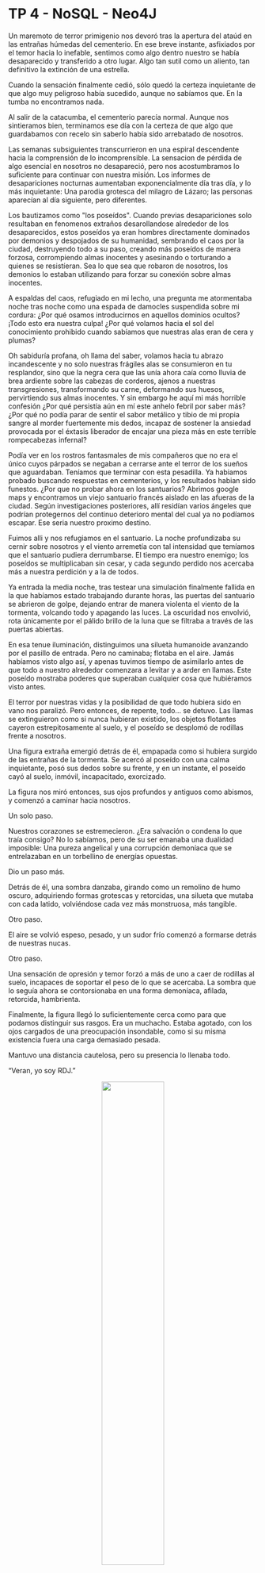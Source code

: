 # TP 4 - NoSQL - Neo4J
Un maremoto de terror primigenio nos devoró tras la apertura del ataúd en las entrañas húmedas del cementerio. En ese breve instante, asfixiados por el temor hacia lo inefable, sentimos como algo dentro nuestro se había desaparecido y transferido a otro lugar. Algo tan sutil como un aliento, tan definitivo la extinción de una estrella. 

Cuando la sensación finalmente cedió, sólo quedó la certeza inquietante de que algo muy peligroso había sucedido, aunque no sabíamos que. En la tumba no encontramos nada.

Al salir de la catacumba, el cementerio parecía normal. Aunque nos sintieramos bien, terminamos ese día con la certeza de que algo que guardabamos con recelo sin saberlo había sido arrebatado de nosotros. 

Las semanas subsiguientes transcurrieron en una espiral descendente hacia la comprensión de lo incomprensible. La sensacion de pérdida de algo esencial en nosotros no desapareció, pero nos acostumbramos lo suficiente para continuar con nuestra misión. Los informes de desapariciones nocturnas aumentaban exponencialmente día tras día, y lo más inquietante: Una parodia grotesca del milagro de Lázaro; las personas aparecían al día siguiente, pero diferentes. 

Los bautizamos como "los poseídos". Cuando previas desapariciones solo resultaban en fenomenos extraños desarollandose alrededor de los desaparecidos, estos poseídos ya eran hombres directamente dominados por demonios y despojados de su humanidad, sembrando el caos por la ciudad, destruyendo todo a su paso, creando más poseídos de manera forzosa, corrompiendo almas inocentes y asesinando o torturando a quienes se resistíeran. Sea lo que sea que robaron de nosotros, los demonios lo estaban utilizando para forzar su conexión sobre almas inocentes. 

A espaldas del caos, refugiado en mi lecho, una pregunta me atormentaba noche tras noche como una espada de damocles suspendida sobre mi cordura: ¿Por qué osamos introducirnos en aquellos dominios ocultos? ¡Todo esto era nuestra culpa! ¿Por qué volamos hacia el sol del conocimiento prohibido cuando sabíamos que nuestras alas eran de cera y plumas?

Oh sabiduría profana, oh llama del saber, volamos hacia tu abrazo incandescente y no solo nuestras frágiles alas se consumieron en tu resplandor, sino que la negra cera que las unía ahora caía como lluvia de brea ardiente sobre las cabezas de corderos, ajenos a nuestras transgresiones, transformando su carne, deformando sus huesos, pervirtiendo sus almas inocentes. Y sin embargo he aquí mi más horrible confesión ¿Por qué persistía aún en mí este anhelo febril por saber más? ¿Por qué no podía parar de sentir el sabor metálico y tibio de mi propia sangre al morder fuertemente mis dedos, incapaz de sostener la ansiedad provocada por el éxtasis liberador de encajar una pieza más en este terrible rompecabezas infernal?

Podía ver en los rostros fantasmales de mis compañeros que no era el único cuyos párpados se negaban a cerrarse ante el terror de los sueños que aguardaban. Teníamos que terminar con esta pesadilla. 
Ya habiamos probado buscando respuestas en cementerios, y los resultados habian sido funestos. ¿Por que no probar ahora en los santuarios? 
Abrimos google maps y encontramos un viejo santuario francés aislado en las afueras de la ciudad. Según investigaciones posteriores, allí residían varios ángeles que podrían protegernos del continuo deterioro mental del cual ya no podíamos escapar. Ese seria nuestro proximo destino.

Fuimos alli y nos refugiamos en el santuario. La noche profundizaba su cernir sobre nosotros y el viento arremetía con tal intensidad que temíamos que el santuario pudiera derrumbarse. El tiempo era nuestro enemigo; los poseídos se multiplicaban sin cesar, y cada segundo perdido nos acercaba más a nuestra perdición y a la de todos.

Ya entrada la media noche, tras testear una simulación finalmente fallida en la que habíamos estado trabajando durante horas, las puertas del santuario se abrieron de golpe, dejando entrar de manera violenta el viento de la tormenta, volcando todo y apagando las luces. La oscuridad nos envolvió, rota únicamente por el pálido brillo de la luna que se filtraba a través de las puertas abiertas.

En esa tenue iluminación, distinguimos una silueta humanoide avanzando por el pasillo de entrada. Pero no caminaba; flotaba en el aire. Jamás habíamos visto algo así, y apenas tuvimos tiempo de asimilarlo antes de que todo a nuestro alrededor comenzara a levitar y a arder en llamas. Este poseído mostraba poderes que superaban cualquier cosa que hubiéramos visto antes.

El terror por nuestras vidas y la posibilidad de que todo hubiera sido en vano nos paralizó. Pero entonces, de repente, todo... se detuvo. Las llamas se extinguieron como si nunca hubieran existido, los objetos flotantes cayeron estrepitosamente al suelo, y el poseído se desplomó de rodillas frente a nosotros.

Una figura extraña emergió detrás de él, empapada como si hubiera surgido de las entrañas de la tormenta. Se acercó al poseído con una calma inquietante, posó sus dedos sobre su frente, y en un instante, el poseído cayó al suelo, inmóvil, incapacitado, exorcizado.

La figura nos miró entonces, sus ojos profundos y antiguos como abismos, y comenzó a caminar hacia nosotros. 

Un solo paso. 

Nuestros corazones se estremecieron. ¿Era salvación o condena lo que traía consigo? No lo sabíamos, pero de su ser emanaba una dualidad imposible: Una pureza angelical y una corrupción demoníaca que se entrelazaban en un torbellino de energías opuestas.

Dio un paso más.

Detrás de él, una sombra danzaba, girando como un remolino de humo oscuro, adquiriendo formas grotescas y retorcidas, una silueta que mutaba con cada latido, volviéndose cada vez más monstruosa, más tangible.

Otro paso.

El aire se volvió espeso, pesado, y un sudor frío comenzó a formarse detrás de nuestras nucas. 

Otro paso.

Una sensación de opresión y temor forzó a más de uno a caer de rodillas al suelo, incapaces de soportar el peso de lo que se acercaba. La sombra que lo seguía ahora se contorsionaba en una forma demoníaca, afilada, retorcida, hambrienta.

Finalmente, la figura llegó lo suficientemente cerca como para que podamos distinguir sus rasgos. Era un muchacho. Estaba agotado, con los ojos cargados de una preocupación insondable, como si su misma existencia fuera una carga demasiado pesada. 

Mantuvo una distancia cautelosa, pero su presencia lo llenaba todo.

“Veran, yo soy RDJ.”

<p align="center">
  <img src="poseido.png" width="50%" />
</p>

“Aunque no me comporte como tal, yo también soy un poseído.”

RDJ se veía como un muchacho joven, no muy distinto que cualquiera si se ignoraba su antebrazo, o mejor dicho, la ausencia de él. Su extremidad había sido brutalmente arrancada, dejando un muñón grotesco que aún chorreaba sangre oscura. Cada paso que RDJ daba parecía dejar una huella de sangre detrás, como si la propia tierra estuviera marcada por su dolor y su lucha.

“Estuve alli, cuando llegaron a la catacumba. Intente detenerlos, golpie en las piertas de la catacumba gritando sus nombres, pero fue demasiado tarde. Algo sucedio alli que me expulso del cementerio, pero ahora estoy aquí para ayudarlos a arreglar este apocalipsis.” - les dice, forzando una sutil sonrisa - “Todo esto tiene solución. Necesito que me acompañen a donde comenzó todo.”

Detrás de RDJ, el demonio observaba. El tambien habia estado alli, el fue quien robo algo de nosotros. No lo habiamos visto, pero lo sabiamos. Su figura oscura se contorsionaba en el aire como una sombra viva, imposible de definir con claridad, pero su único ojo, brillante y maligno lo veía todo. Una sonrisa torcida se dibujó en su rostro, sus colmillos reluciendo con una malevolencia palpable. Por más que RDJ les prometiera salvación, el demonio, en su risa cruel, nos recordaba que estabamos jugando un juego cuyo desenlace ya había sido escrito, y no a favor de nosotros.

Mis dedos aun lacerados se movian inquietos en mis bolsillos, al final, no pude evitar sonreir.

## Cambios en nuestra aplicación

Las ubicaciones resultaron ser aun mas importantes de lo que consideramos inicialmente, y una simple representacion relacional ya no basta para ser fieles a nuestro negocio. Su poder y notoriedad parece ir mas alla de las tablas y las columnas.

Como primer requerimiento de este TP, deberán de persistir las ubicaciones en Neo4J para poder modelar las conexiones entre ellas.

## Servicios

Deberan extender el `UbicacionService`, modificandolo de la siguiente manera:

- Los metodos `CRUD` deberan impactar tanto en Neo4J como en Posgress

- `void conectar(Long idOrigen, Long idDestino)` - Conecta dos ubicaciones existentes, siendo el resultado del metodo una conexión desde origen hacia destino.
  - Las conexiones no son bidireccionales por defecto, pero es valido que surja una conexión bidireccional si se conectan `(origen, destino)` y luego `(destino, origen)`

- `Boolean estanConectadas(Long idOrigen, Long idDestino)` - Denota si la ubicación origen esta conectada la ubicación destino por, unicamente, un salto de distancia.

- `List<Ubicacion> ubicacionesSobrecargadas(Int umbralDeEnergia)` - Retorna todas las ubicaciones del grafo que posean una cantidad de energía superior al umbral dado

- `List<Ubicacion> caminoMasCorto(Long idOrigen, Long idDestino)` - Dada una ubicación de la cual partir, y una a la que se quiere llegar, devuelve el camino de ubicaciones que menos saltos debe dar para alcanzar el destino. Si las dos ubicaciones no están conectadas por ningún camino, se levanta la excepción `UbicacionesNoConectadasException`.

- `List<ClosenessResult> closenessOf(List<Long> ids)` - Dada una lista de ids de ubicaciones, devuelve una lista de records ClosenessResults tras aplicar el algoritmo de Closeness Centrality a los nodos recibidos.

El record `ClosenessResult` es un record tal que:
```java
public record ClosenessResult(Ubicacion ubicacion, Double closeness) { }
```

Además, el metodo `mover` de `MediumService` ahora debera validar que la ubicación a la que se quiere mover este conectada directamente con la ubicación actual del medium. En caso de no estarlo, deberá arrojar la excepción `UbicaciónLejanaException`

## Centralidad y Closeness Centrality

### Centralidad
Dentro de la teoria de grafos y redes, se suelen asignar a los nodos un ranking y/o indice para definir que tan importantes son dentro de la red. Por poner ejemplos:

- En redes sociales, para medir la influencia o popularidad de un usuario
- En redes de internet o urbanas, para identificar a nodos clave dentro de la infraestructura
- En nodos de gente con mutaciones roboticas, para ubicar al infectado más contagioso

Como vemos, lo relevante cuando se habla de centralidad es definir **que tan importantes** son los nodos mediante un **criterio definido**

### Closeness Centrality
**Closeness Centrality** es un criterio que define la importancia de los nodos mediante el inverso de la suma de su distancia al resto de nodos en la red según su **camino más corto**.

Pongamos un ejemplo.

<p align="center">
  <img src="graph.png" width="50%" />
</p>

En este grafo, si quisieramos calcular la centralidad del nodo B, deberiamos calcular su distancia con los nodos A, C, D y E, viendo que:

| nodo destino | distancia |
|--------------|-----------|
| A            | 1         |
| C            | 1         |
| D            | 1         |
| E            | 1         |

Sumando las distancias, obtenemos 4, por lo que la centralidad del nodo B según el criterio de Closeness Centrality 0.25. Justificación:
```
  sumatoria de distancias = 4
  inverso de la sumatoria = 1 / 4

  indice = 0.25 (resultado de 1 / 4)
```

Calculemos ahora la distancia de E para ver como muta el indice de centralidad.

| nodo destino | distancia |
|--------------|-----------|
| A            | 2         |
| B            | 1         |
| C            | 2         |
| D            | 1         |

En este caso, la sumatoria de la distancia nos da 6, por lo que el indice es 0.1666...

```
  sumatoria de distancias = 6
  inverso de la sumatoria = 1 / 6

  indice = 0.1666.. (resultado de 1 / 6)
```

Para calcular este algoritmo deberiamos, entonces:
```
- conseguir el nodo del que queremos conocer su centralidad
- calcular sus caminos más cortos hasta el resto de nodos de la red
- sumar la longitud de esos caminos
- dividir 1 entre la sumatoria
```

### Se pide:
- Implementar los requerimientos utilizando una base de datos orientada a grafos a su criterio.
- Extiendan el `UbicacionController` incluyendo los nuevos metodos implementados.
- Creen test unitarios para cada unidad de código entregada que prueben todas las funcionalidades pedidas, con casos favorables y desfavorables.

## Consideraciones
- Discutan en el equipo que entidades deben persistir en Neo4J, además de:
  - ¿Como persistirlo?
  - Si debe tener referencia a la *'fuente de verdad'* de la aplicación
- Los metodos estan planteados de manera tal que su dificultad sea incremental y, además, les sirva para encontrar las herramientas necesarias para los requerimientos posteriores.
- Se respalden en la documentación oficial de Neo4J para investigar como resolver algunos de los metodos.
- Recuerden que, al momento de crear la instancia de la base en Neo4J Desktop:
  - La contraseña debe ser `rootroot` (Neo pide 8 caracteres)
  - La versión de Neo4J que deben usar para la base es la `5.23.0`

## *~~Bonus~~* Investigación e Implementaciones extras

Luego de implementar el calculo de centralidad de los nodos viendo el *"que tan cerca"* estaban con **Closeness Centrality**, el equipo de desarrolladores, sentados a altas horas de la noche mientras admiraban las estrellas, charlaban tranquilamente, observando las constelaciones y definiendo formas para decidir que cuerpos celestes era el más importante: ¿Según su brillo? ¿Según si estaba en una constelación? ¿Incluso por su relación con algún signo zodiacal o similares?.

La charla siguio por horas hasta que algunos, embalados por sus ideas, decidieron implementar sus criterios en el sistema de las ubicaciones y decir cual era la mejor opción.

### 🔍 Investigación

Deberan investigar otros algoritmos de centralidad. Para ello, les dejamos un [enlace a Wikipedia](https://en.wikipedia.org/wiki/Centrality) donde veran listados algunos de los criterios y algoritmos (incluidas variables de algunos) usados para calcular la centralidad de los nodos en una red. Luego de leerlos, deberan de elegir uno (distinto a Closeness Centrality, obviamente) para implementarlo y comparar su performance contra el algoritmo de Closeness Centrality.

### 💻 Implementación

Tras elegir uno de los algoritmos, deberán implementarlo mediante una query de Cypher que lo ejecute sobre una lista de nodos que se reciban por parametro. Luego de implementarlo, deberán probarlo mediante Postman y mandar una captura de los tiempos que tarda en correr el algoritmo y retornar la respuesta. 

Para esto, tengan en consideración el crear un test que les genere una cantidad relevante de datos como por ejemplo: 100 nodos creados, conectados aleatoriamente con otros 10 nodos cada uno.

### 💡 Consejos
- Antes de implementar el algoritmo que eligieron, armen la logica en pseudocodigo (Para ejemplo, ver el pseudocodigo de Closeness Centrality). Una vez hecho eso, piensen como llevar dicha logica a Cypher.
- Utilicen el nombre del algoritmo elegido a la hora de nombrar el metodo de manera similar a como definimos el `closenessOf(ids)`
- Para la instanciación de los datos, considerar investigar por herramientas equivalentes al `JDBC Template` para Neo4J que nos permitan insertar nodos en la DB sin generar las instancias
